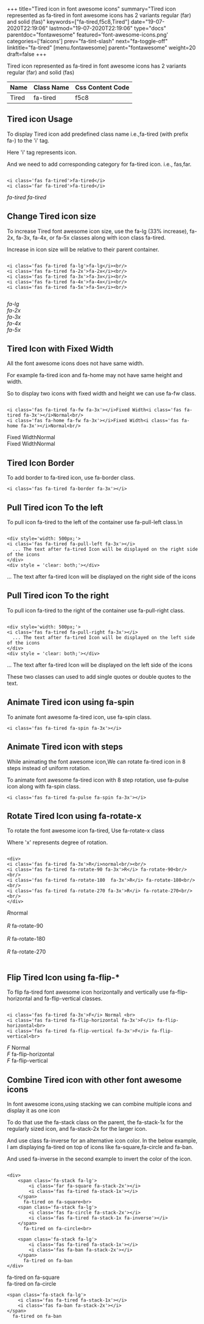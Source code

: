+++
title="Tired icon in font awesome icons"
summary="Tired icon represented as fa-tired in font awesome icons has 2 variants regular (far) and solid (fas)"
keywords=["fa-tired,f5c8,Tired"]
date="19-07-2020T22:19:06"
lastmod="19-07-2020T22:19:06"
type="docs"
parentdoc="fontawesome"
featured='font-awesome-icons.png'
categories=['faicons']
prev="fa-tint-slash"
next="fa-toggle-off"
linktitle="fa-tired"
[menu.fontawesome]
parent="fontawesome"
weight=20
draft=false
+++


Tired icon represented as fa-tired in font awesome icons has 2 variants regular (far) and solid (fas)

<div class='table-responsive'><table class='table'><thead><tr><th>Name</th><th>Class Name</th><th>Css Content Code</th></tr></thead><tbody><tr><td>Tired</td><td>fa-tired</td><td>f5c8</td></tr></tbody></table></div>



## Tired icon Usage

To display Tired icon add predefined class name i.e.,fa-tired (with prefix fa-) to the 'i' tag.

Here 'i' tag represents icon.

And we need to add corresponding category for fa-tired icon. i.e., fas,far.


```

<i class='fas fa-tired'>fa-tired</i>
<i class='far fa-tired'>fa-tired</i>
```

<i class='fas fa-tired'>fa-tired</i>
<i class='far fa-tired'>fa-tired</i>




## Change Tired icon size
To increase Tired font awesome icon size, use the fa-lg (33% increase), fa-2x, fa-3x, fa-4x, or fa-5x classes along with icon class fa-tired.

Increase in icon size will be relative to their parent container. 

```

<i class='fas fa-tired fa-lg'>fa-lg</i><br/>
<i class='fas fa-tired fa-2x'>fa-2x</i><br/>
<i class='fas fa-tired fa-3x'>fa-3x</i><br/>
<i class='fas fa-tired fa-4x'>fa-4x</i><br/>
<i class='fas fa-tired fa-5x'>fa-5x</i><br/>
            
```

<i class='fas fa-tired fa-lg'>fa-lg</i><br/>
<i class='fas fa-tired fa-2x'>fa-2x</i><br/>
<i class='fas fa-tired fa-3x'>fa-3x</i><br/>
<i class='fas fa-tired fa-4x'>fa-4x</i><br/>
<i class='fas fa-tired fa-5x'>fa-5x</i><br/>
            



## Tired Icon with Fixed Width 

All the font awesome icons does not have same width.

For example fa-tired icon and fa-home may not have same height and width.

So to display two icons with fixed width and height we can use fa-fw class.


```

<i class='fas fa-tired fa-fw fa-3x'></i>Fixed Width<i class='fas fa-tired fa-3x'></i>Normal<br/>
<i class='fas fa-home fa-fw fa-3x'></i>Fixed Width<i class='fas fa-home fa-3x'></i>Normal<br/>
```

<i class='fas fa-tired fa-fw fa-3x'></i>Fixed Width<i class='fas fa-tired fa-3x'></i>Normal<br/>
<i class='fas fa-home fa-fw fa-3x'></i>Fixed Width<i class='fas fa-home fa-3x'></i>Normal<br/>



## Tired Icon Border 

To add border to fa-tired icon, use fa-border class.


```
<i class='fas fa-tired fa-border fa-3x'></i>

```
<i class='fas fa-tired fa-border fa-3x'></i>





## Pull Tired icon To the left

To pull icon fa-tired to the left of the container use fa-pull-left class.\n

```

<div style='width: 500px;'>
<i class='fas fa-tired fa-pull-left fa-3x'></i>
  ... The text after fa-tired Icon will be displayed on the right side of the icons
</div>
<div style = 'clear: both;'></div>
```

<div style='width: 500px;'>
<i class='fas fa-tired fa-pull-left fa-3x'></i>
  ... The text after fa-tired Icon will be displayed on the right side of the icons
</div>
<div style = 'clear: both;'></div>




## Pull Tired icon To the right
To pull icon fa-tired to the right of the container use fa-pull-right class.

```

<div style='width: 500px;'>
<i class='fas fa-tired fa-pull-right fa-3x'></i>
  ... The text after fa-tired Icon will be displayed on the left side of the icons
</div>
<div style = 'clear: both;'></div>
```

<div style='width: 500px;'>
<i class='fas fa-tired fa-pull-right fa-3x'></i>
  ... The text after fa-tired Icon will be displayed on the left side of the icons
</div>
<div style = 'clear: both;'></div>

These two classes can used to add single quotes or double quotes to the text.


## Animate Tired icon using fa-spin
To animate font awesome fa-tired icon, use fa-spin class.

```
<i class='fas fa-tired fa-spin fa-3x'></i>
```
<i class='fas fa-tired fa-spin fa-3x'></i>




## Animate Tired icon with steps
While animating the font awesome icon,We can rotate fa-tired icon in 8 steps instead of uniform rotation.

To animate font awesome fa-tired icon with 8 step rotation, use fa-pulse icon along with fa-spin class.


```
<i class='fas fa-tired fa-pulse fa-spin fa-3x'></i>

```
<i class='fas fa-tired fa-pulse fa-spin fa-3x'></i>





## Rotate Tired Icon using fa-rotate-x
To rotate the font awesome icon fa-tired, Use fa-rotate-x class

Where 'x' represents degree of rotation.


```

<div>
<i class='fas fa-tired fa-3x'>R</i>normal<br/><br/>
<i class='fas fa-tired fa-rotate-90 fa-3x'>R</i> fa-rotate-90<br/><br/> 
<i class='fas fa-tired fa-rotate-180  fa-3x'>R</i> fa-rotate-180<br/><br/> 
<i class='fas fa-tired fa-rotate-270 fa-3x'>R</i> fa-rotate-270<br/><br/>
</div>
```

<div>
<i class='fas fa-tired fa-3x'>R</i>normal<br/><br/>
<i class='fas fa-tired fa-rotate-90 fa-3x'>R</i> fa-rotate-90<br/><br/> 
<i class='fas fa-tired fa-rotate-180  fa-3x'>R</i> fa-rotate-180<br/><br/> 
<i class='fas fa-tired fa-rotate-270 fa-3x'>R</i> fa-rotate-270<br/><br/>
</div>




## Flip Tired Icon using fa-flip-*
To flip fa-tired font awesome icon horizontally and vertically use fa-flip-horizontal and fa-flip-vertical classes. 

```

<i class='fas fa-tired fa-3x'>F</i> Normal <br>
<i class='fas fa-tired fa-flip-horizontal fa-3x'>F</i> fa-flip-horizontal<br>
<i class='fas fa-tired fa-flip-vertical fa-3x'>F</i> fa-flip-vertical<br>
```

<i class='fas fa-tired fa-3x'>F</i> Normal <br>
<i class='fas fa-tired fa-flip-horizontal fa-3x'>F</i> fa-flip-horizontal<br>
<i class='fas fa-tired fa-flip-vertical fa-3x'>F</i> fa-flip-vertical<br>




## Combine Tired icon with other font awesome icons
In font awesome icons,using stacking we can combine multiple icons and display it as one icon 

To do that use the fa-stack class on the parent, the fa-stack-1x for the regularly sized icon, and fa-stack-2x for the larger icon.

And use class fa-inverse for an alternative icon color. 
In the below example, I am displaying fa-tired on top of icons like fa-square,fa-circle and fa-ban.

And used fa-inverse in the second example to invert the color of the icon.

```

<div>
    <span class='fa-stack fa-lg'>
        <i class='far fa-square fa-stack-2x'></i>
        <i class='fas fa-tired fa-stack-1x'></i>
    </span>
      fa-tired on fa-square<br>
    <span class='fa-stack fa-lg'>
        <i class='fas fa-circle fa-stack-2x'></i>
        <i class='fas fa-tired fa-stack-1x fa-inverse'></i>
    </span>
      fa-tired on fa-circle<br>

    <span class='fa-stack fa-lg'>
        <i class='fas fa-tired fa-stack-1x'></i>
        <i class='fas fa-ban fa-stack-2x'></i>
    </span>
      fa-tired on fa-ban
</div>
```

<div>
    <span class='fa-stack fa-lg'>
        <i class='far fa-square fa-stack-2x'></i>
        <i class='fas fa-tired fa-stack-1x'></i>
    </span>
      fa-tired on fa-square<br>
    <span class='fa-stack fa-lg'>
        <i class='fas fa-circle fa-stack-2x'></i>
        <i class='fas fa-tired fa-stack-1x fa-inverse'></i>
    </span>
      fa-tired on fa-circle<br>

    <span class='fa-stack fa-lg'>
        <i class='fas fa-tired fa-stack-1x'></i>
        <i class='fas fa-ban fa-stack-2x'></i>
    </span>
      fa-tired on fa-ban
</div>






